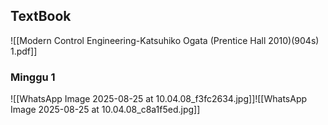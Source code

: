 ## TextBook
![[Modern Control Engineering-Katsuhiko Ogata (Prentice Hall 2010)(904s) 1.pdf]]
### Minggu 1
![[WhatsApp Image 2025-08-25 at 10.04.08_f3fc2634.jpg]]![[WhatsApp Image 2025-08-25 at 10.04.08_c8a1f5ed.jpg]]

